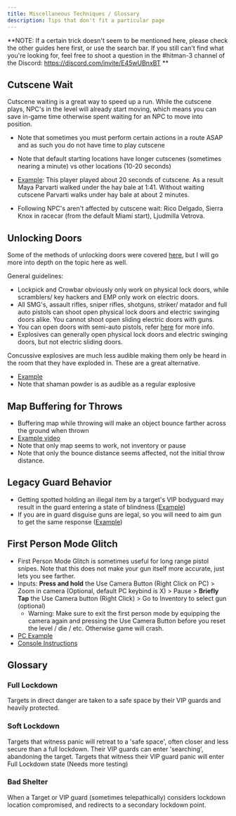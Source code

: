```yaml
---
title: Miscellaneous Techniques / Glossary
description: Tips that don't fit a particular page
---
```


**NOTE: If a certain trick doesn't seem to be mentioned here, please check the other guides here first, or use the search bar.
If you still can't find what you're looking for, feel free to shoot a question in the #hitman-3 channel of the Discord: https://discord.com/invite/E45wUBnxBT
**

## Cutscene Wait

Cutscene waiting is a great way to speed up a run. While the cutscene plays, NPC's in the level will already start moving, which means you can save in-game time otherwise spent waiting for an NPC to move into position.

- Note that sometimes you must perform certain actions in a route ASAP and as such you do not have time to play cutscene

- Note that default starting locations have longer cutscenes (sometimes nearing a minute) vs other locations (10-20 seconds)

- [Example](https://youtu.be/F5SXFdx04pI?t=18): This player played about 20 seconds of cutscene. As a result Maya Parvarti walked under the hay bale at 1:41. Without waiting cutscene Parvarti walks under hay bale at about 2 minutes.

- Following NPC's aren't affected by cutscene wait: Rico Delgado, Sierra Knox in racecar (from the default Miami start), Ljudmilla Vetrova.

## Unlocking Doors

Some of the methods of unlocking doors were covered [here](guns), but I will go more into depth on the topic here as well.

General guidelines:

- Lockpick and Crowbar obviously only work on physical lock doors, while scramblers/ key hackers and EMP only work on electric doors.
- All SMG's, assault rifles, sniper rifles, shotguns, striker/ matador and full auto pistols can shoot open physical lock doors and electric swinging doors alike. You cannot shoot open sliding electric doors with guns.
- You can open doors with semi-auto pistols, refer [here](guns#mudshot) for more info.
- Explosives can generally open physical lock doors and electric swinging doors, but not electric sliding doors.

Concussive explosives are much less audible making them only be heard in the room that they have exploded in. These are a great alternative.

- [Example](https://youtu.be/rLJJKdxbMas?t=46)
- Note that shaman powder is as audible as a regular explosive

## Map Buffering for Throws

- Buffering map while throwing will make an object bounce farther across the ground when thrown
- [Example video](https://youtu.be/j3RKns5wbbc)
- Note that only map seems to work, not inventory or pause
- Note that only the bounce distance seems affected, not the initial throw distance.

## Legacy Guard Behavior

- Getting spotted holding an illegal item by a target's VIP bodyguard may result in the guard entering a state of blindness ([Example](https://youtu.be/Sxo4AeX8W5Y?t=38))
- If you are in guard disguise guns are legal, so you will need to aim gun to get the same response ([Example](https://youtu.be/l5xo6fOUSq0?t=15))

## First Person Mode Glitch

- First Person Mode Glitch is sometimes useful for long range pistol snipes. Note that this does not make your gun itself more accurate, just lets you see farther.
- Inputs: **Press and hold** the Use Camera Button (Right Click on PC) > Zoom in camera (Optional, default PC keybind is X) > Pause > **Briefly Tap** the Use Camera button (Right Click) > Go to Inventory to select gun (optional)
  - Warning: Make sure to exit the first person mode by equipping the camera again and pressing the Use Camera Button before you reset the level / die / etc. Otherwise game will crash.
- [PC Example](https://youtu.be/6HX9-UqjhUE?t=29)
- [Console Instructions](https://youtu.be/_kZPfiJeVIw?t=93)

## Glossary

### Full Lockdown

Targets in direct danger are taken to a safe space by their VIP guards and heavily protected.

### Soft Lockdown

Targets that witness panic will retreat to a 'safe space', often closer and less secure than a full lockdown. Their VIP guards can enter 'searching', abandoning the target. Targets that witness their VIP guard panic will enter Full Lockdown state (Needs more testing)

### Bad Shelter

When a Target or VIP guard (sometimes telepathically) considers lockdown location compromised, and redirects to a secondary lockdown point.
